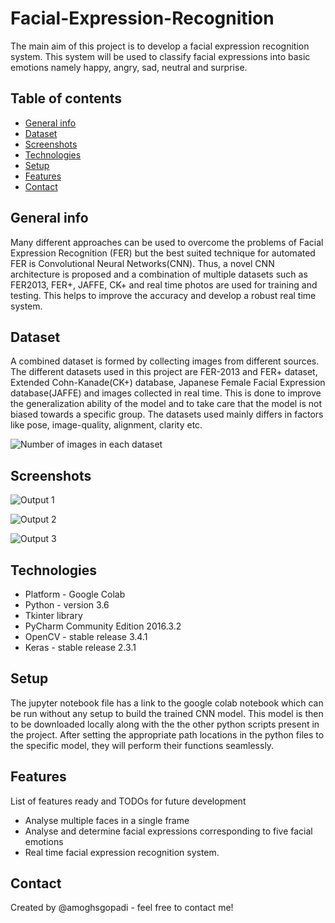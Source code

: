 # Facial-Expression-Recognition
The main aim of this project is to develop a facial expression recognition system. This system will be used to classify facial expressions into basic emotions namely happy, angry, sad, neutral and surprise.

## Table of contents
* [General info](#general-info)
* [Dataset](#dataset)
* [Screenshots](#screenshots)
* [Technologies](#technologies)
* [Setup](#setup)
* [Features](#features)
* [Contact](#contact)

## General info
Many different approaches can be used to overcome the problems of Facial Expression Recognition (FER) but the best suited technique for automated FER is Convolutional Neural Networks(CNN). Thus, a novel CNN architecture is proposed and a combination of multiple datasets such as FER2013, FER+, JAFFE, CK+ and real time photos are used for training and testing. This helps to improve the accuracy and develop a robust real time system.

## Dataset
A combined dataset is formed by collecting images from different sources. The different datasets used in this project are FER-2013 and FER+ dataset, Extended
Cohn-Kanade(CK+) database, Japanese Female Facial Expression database(JAFFE) and images collected in real time. This is done to improve the generalization ability of the model and to take care that the model is not biased towards a specific group. The datasets used mainly differs in factors like pose, image-quality, alignment, clarity etc.

![Number of images in each dataset](https://user-images.githubusercontent.com/23340235/109894984-78f1c480-7cb4-11eb-9089-a69ae797b44a.png)

## Screenshots
![Output 1](https://user-images.githubusercontent.com/23340235/109897320-89a43980-7cb8-11eb-81a9-3f8130d5dbbb.png)

![Output 2](https://user-images.githubusercontent.com/23340235/109896924-d76c7200-7cb7-11eb-8982-a057e4d3fff6.png)

![Output 3](https://user-images.githubusercontent.com/23340235/109898393-2fa47380-7cba-11eb-983c-24caae37a76f.png)



## Technologies
* Platform - Google Colab
* Python - version 3.6
* Tkinter library
* PyCharm Community Edition 2016.3.2
* OpenCV - stable release 3.4.1
* Keras - stable release 2.3.1

## Setup
The jupyter notebook file has a link to the google colab notebook which can be run without any setup to build the trained CNN model. This model is then to be downloaded locally along with the the other python scripts present in the project. After setting the appropriate path locations in the python files to the specific model, they will perform their functions seamlessly.

## Features
List of features ready and TODOs for future development
* Analyse multiple faces in a single frame
* Analyse and determine facial expressions corresponding to five facial emotions
* Real time facial expression recognition system.

## Contact
Created by @amoghsgopadi - feel free to contact me!
